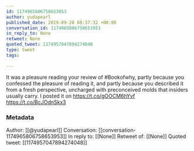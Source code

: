 ```yaml
---
id: 1174965806758653953
author: yudapearl
published_date: 2019-09-20 08:37:32 +00:00
conversation_id: 1174965806758653953
in_reply_to: None
retweet: None
quoted_tweet: 1174957047894274048
type: tweet
tags:

---
```


It was a pleasure reading your review of #Bookofwhy, partly because you confessed the pleasure of reading it, and partly because you described it from a fresh perspective, uncharged with preconceived molds that insiders usually carry. I posted it on https://t.co/gOOCM6hYvf https://t.co/BcJOdnSkx3

### Metadata

Author: [[@yudapearl]]
Conversation: [[conversation-1174965806758653953]]
In reply to: [[None]]
Retweet of: [[None]]
Quoted tweet: [[1174957047894274048]]
